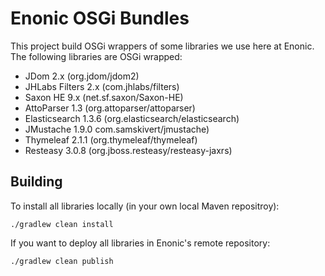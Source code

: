# Enonic OSGi Bundles

This project build OSGi wrappers of some libraries we use here at Enonic. The following libraries are OSGi wrapped:

* JDom 2.x (org.jdom/jdom2)
* JHLabs Filters 2.x (com.jhlabs/filters)
* Saxon HE 9.x (net.sf.saxon/Saxon-HE)
* AttoParser 1.3 (org.attoparser/attoparser)
* Elasticsearch 1.3.6 (org.elasticsearch/elasticsearch)
* JMustache 1.9.0 com.samskivert/jmustache)
* Thymeleaf 2.1.1 (org.thymeleaf/thymeleaf)
* Resteasy 3.0.8 (org.jboss.resteasy/resteasy-jaxrs)

## Building

To install all libraries locally (in your own local Maven repositroy):

    ./gradlew clean install

If you want to deploy all libraries in Enonic's remote repository:

    ./gradlew clean publish
